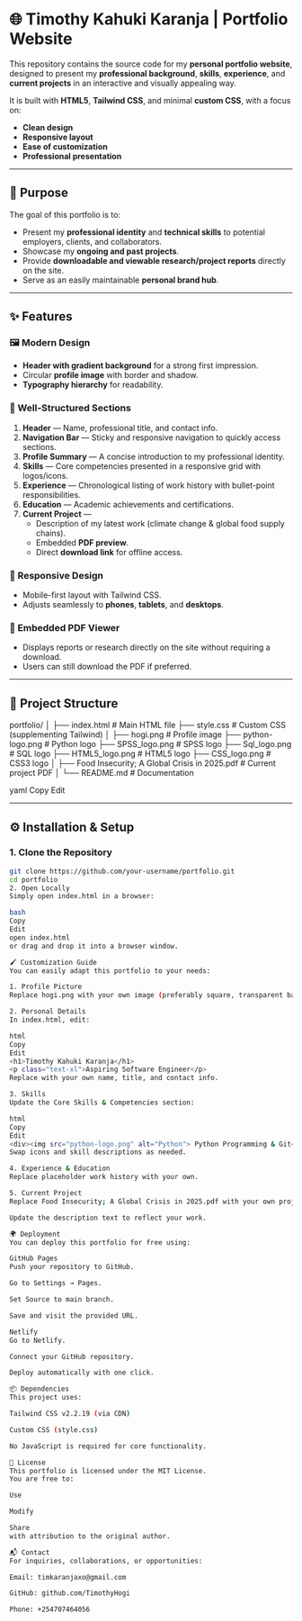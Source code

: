 # 🌐 Timothy Kahuki Karanja | Portfolio Website

This repository contains the source code for my **personal portfolio website**, designed to present my **professional background**, **skills**, **experience**, and **current projects** in an interactive and visually appealing way.  

It is built with **HTML5**, **Tailwind CSS**, and minimal **custom CSS**, with a focus on:
- **Clean design**
- **Responsive layout**
- **Ease of customization**
- **Professional presentation**

---

## 🎯 Purpose

The goal of this portfolio is to:
- Present my **professional identity** and **technical skills** to potential employers, clients, and collaborators.
- Showcase my **ongoing and past projects**.
- Provide **downloadable and viewable research/project reports** directly on the site.
- Serve as an easily maintainable **personal brand hub**.

---

## ✨ Features

### 🖼️ Modern Design
- **Header with gradient background** for a strong first impression.
- Circular **profile image** with border and shadow.
- **Typography hierarchy** for readability.

### 📑 Well-Structured Sections
1. **Header** — Name, professional title, and contact info.
2. **Navigation Bar** — Sticky and responsive navigation to quickly access sections.
3. **Profile Summary** — A concise introduction to my professional identity.
4. **Skills** — Core competencies presented in a responsive grid with logos/icons.
5. **Experience** — Chronological listing of work history with bullet-point responsibilities.
6. **Education** — Academic achievements and certifications.
7. **Current Project** — 
   - Description of my latest work (climate change & global food supply chains).
   - Embedded **PDF preview**.
   - Direct **download link** for offline access.

### 📱 Responsive Design
- Mobile-first layout with Tailwind CSS.
- Adjusts seamlessly to **phones**, **tablets**, and **desktops**.

### 📄 Embedded PDF Viewer
- Displays reports or research directly on the site without requiring a download.
- Users can still download the PDF if preferred.

---

## 📂 Project Structure

portfolio/
│
├── index.html # Main HTML file
├── style.css # Custom CSS (supplementing Tailwind)
│
├── hogi.png # Profile image
├── python-logo.png # Python logo
├── SPSS_logo.png # SPSS logo
├── Sql_logo.png # SQL logo
├── HTML5_logo.png # HTML5 logo
├── CSS_logo.png # CSS3 logo
│
├── Food Insecurity; A Global Crisis in 2025.pdf # Current project PDF
│
└── README.md # Documentation

yaml
Copy
Edit

---

## ⚙️ Installation & Setup

### 1. **Clone the Repository**
```bash
git clone https://github.com/your-username/portfolio.git
cd portfolio
2. Open Locally
Simply open index.html in a browser:

bash
Copy
Edit
open index.html
or drag and drop it into a browser window.

🖌️ Customization Guide
You can easily adapt this portfolio to your needs:

1. Profile Picture
Replace hogi.png with your own image (preferably square, transparent background recommended).

2. Personal Details
In index.html, edit:

html
Copy
Edit
<h1>Timothy Kahuki Karanja</h1>
<p class="text-xl">Aspiring Software Engineer</p>
Replace with your own name, title, and contact info.

3. Skills
Update the Core Skills & Competencies section:

html
Copy
Edit
<div><img src="python-logo.png" alt="Python"> Python Programming & Git</div>
Swap icons and skill descriptions as needed.

4. Experience & Education
Replace placeholder work history with your own.

5. Current Project
Replace Food Insecurity; A Global Crisis in 2025.pdf with your own project file.

Update the description text to reflect your work.

🌍 Deployment
You can deploy this portfolio for free using:

GitHub Pages
Push your repository to GitHub.

Go to Settings → Pages.

Set Source to main branch.

Save and visit the provided URL.

Netlify
Go to Netlify.

Connect your GitHub repository.

Deploy automatically with one click.

📦 Dependencies
This project uses:

Tailwind CSS v2.2.19 (via CDN)

Custom CSS (style.css)

No JavaScript is required for core functionality.

📜 License
This portfolio is licensed under the MIT License.
You are free to:

Use

Modify

Share
with attribution to the original author.

📬 Contact
For inquiries, collaborations, or opportunities:

Email: timkaranjaxo@gmail.com

GitHub: github.com/TimothyHogi

Phone: +254707464056


